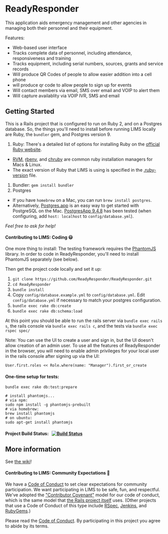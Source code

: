 # ReadyResponder

This application aids emergency management and other agencies in managing both their personnel and their equipment.

Features:

* Web-based user interface
* Tracks complete data of personnel, including attendance, responsiveness and training
* Tracks equipment, including serial numbers, sources, grants and service records
* Will produce QR Codes of people to allow easier addition into a cell phone
* will produce qr code to allow people to sign up for events
* Will contact members via email, SMS over email and VOIP to alert them
* Will capture availablity via VOIP IVR, SMS and email

## Getting Started

This is a Rails project that is configured to run on Ruby 2, and on a Postgres database.  So, the things you'll need to install before running LIMS locally are Ruby, the `bundler` gem, and Postgres version 9.

1. Ruby: There's a detailed list of options for installing Ruby on the [official Ruby website](https://www.ruby-lang.org/en/documentation/installation/).
  * [RVM](http://rvm.io/), [rbenv](https://github.com/rbenv/rbenv#readme), and [chruby](https://github.com/postmodern/chruby#readme) are common ruby installation managers for Macs & Linux.
  * The exact version of Ruby that LIMS is using is specified in the [.ruby-version](.ruby-version) file.
1. Bundler: `gem install bundler`
1. Postgres
  * If you have `homebrew` on a Mac, you can run `brew install postgres`.
  * Alternatively, [Postgres.app](http://postgresapp.com) is an easy way to get started with PostgreSQL on the Mac. [PostgresApp 9.4.8](https://github.com/PostgresApp/PostgresApp/releases/tag/9.4.8) has been tested (when configuring, add `host: localhost` to `config/database.yml`).

*Feel free to ask for help!*

#### Contributing to LIMS: Coding :smiley:

One more thing to install: The testing framework requires the [PhantomJS](http://phantomjs.org) library.  In order to code in ReadyResponder, you'll need to install PhantomJS separately (see below).

Then get the project code locally and set it up:

1. `git clone https://github.com/ReadyResponder/ReadyResponder.git`
1. `cd ReadyResponder`
1. `bundle install`
1. Copy `config/database.example.yml` to `config/database.yml`.  Edit `config/database.yml` if necessary to match your postgres configuration.
1. `bundle exec rake db:create`
1. `bundle exec rake db:schema:load`

At this point you should be able to run the rails server via `bundle exec rails s`, the rails console via `bundle exec rails c`, and the tests via `bundle exec rspec spec/`

Note: You can use the UI to create a user and sign in, but the UI doesn't allow creation of an admin user.  To use all the features of ReadyResponder in the browser, you will need to enable admin privileges for your local user in the rails console after signing up via the UI:

`User.first.roles << Role.where(name: "Manager").first_or_create`

#### One-time setup for tests:
```shell
bundle exec rake db:test:prepare

# install phantomjs...
# via npm:
sudo npm install -g phantomjs-prebuilt
# via homebrew:
brew install phantomjs
# on ubuntu: 
sudo apt-get install phantomjs
```

#### Project Build Status: &nbsp; [![Build Status](https://api.travis-ci.org/ReadyResponder/ReadyResponder.svg?branch=development)](https://travis-ci.org/ReadyResponder/ReadyResponder)

## More information

See [the wiki](https://github.com/ReadyResponder/ReadyResponder/wiki)!

#### Contributing to LIMS: Community Expectations :raised_hands:

We have a [Code of Conduct](CODE_OF_CONDUCT.md) to set clear expectations for community participation. We want participating in LIMS to be safe, fun, and respectful. We've adopted the ["Contributor Covenant"](http://contributor-covenant.org/) model for our code of conduct, which is the same model that [the Rails project itself](http://rubyonrails.org/conduct/) uses. (Other projects that use a Code of Conduct of this type include [RSpec](https://github.com/rspec/rspec/blob/master/code_of_conduct.md), [Jenkins](https://jenkins-ci.org/conduct/), and [RubyGems](https://github.com/rubygems/rubygems/blob/master/CODE_OF_CONDUCT.md).)

Please read the [Code of Conduct](CODE_OF_CONDUCT.md). By participating in this project you agree to abide by its terms.
